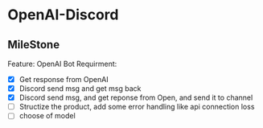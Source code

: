 # OpenAI-Discord

## MileStone
Feature: OpenAI Bot
Requirment:
- [x] Get response from OpenAI
- [x] Discord send msg and get msg back
- [x] Discord send msg, and get reponse from Open, and send it to channel
- [ ] Structize the product, add some error handling like api connection loss
- [ ] choose of model